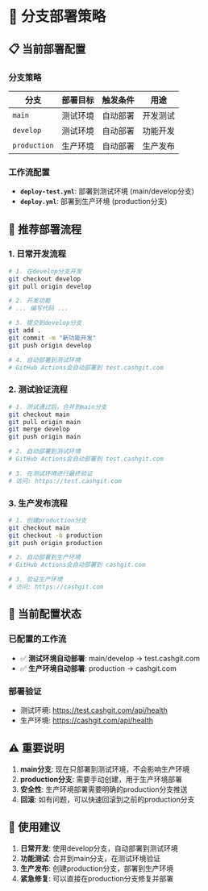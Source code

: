 # 🌿 分支部署策略

## 📋 当前部署配置

### **分支策略**
| 分支 | 部署目标 | 触发条件 | 用途 |
|------|----------|----------|------|
| `main` | 测试环境 | 自动部署 | 开发测试 |
| `develop` | 测试环境 | 自动部署 | 功能开发 |
| `production` | 生产环境 | 自动部署 | 生产发布 |

### **工作流配置**
- **`deploy-test.yml`**: 部署到测试环境 (main/develop分支)
- **`deploy.yml`**: 部署到生产环境 (production分支)

## 🚀 推荐部署流程

### **1. 日常开发流程**
```bash
# 1. 在develop分支开发
git checkout develop
git pull origin develop

# 2. 开发功能
# ... 编写代码 ...

# 3. 提交到develop分支
git add .
git commit -m "新功能开发"
git push origin develop

# 4. 自动部署到测试环境
# GitHub Actions会自动部署到 test.cashgit.com
```

### **2. 测试验证流程**
```bash
# 1. 测试通过后，合并到main分支
git checkout main
git pull origin main
git merge develop
git push origin main

# 2. 自动部署到测试环境
# GitHub Actions会自动部署到 test.cashgit.com

# 3. 在测试环境进行最终验证
# 访问: https://test.cashgit.com
```

### **3. 生产发布流程**
```bash
# 1. 创建production分支
git checkout main
git checkout -b production
git push origin production

# 2. 自动部署到生产环境
# GitHub Actions会自动部署到 cashgit.com

# 3. 验证生产环境
# 访问: https://cashgit.com
```

## 🔧 当前配置状态

### **已配置的工作流**
- ✅ **测试环境自动部署**: main/develop → test.cashgit.com
- ✅ **生产环境自动部署**: production → cashgit.com

### **部署验证**
- 测试环境: https://test.cashgit.com/api/health
- 生产环境: https://cashgit.com/api/health

## ⚠️ 重要说明

1. **main分支**: 现在只部署到测试环境，不会影响生产环境
2. **production分支**: 需要手动创建，用于生产环境部署
3. **安全性**: 生产环境部署需要明确的production分支推送
4. **回滚**: 如有问题，可以快速回滚到之前的production分支

## 🎯 使用建议

1. **日常开发**: 使用develop分支，自动部署到测试环境
2. **功能测试**: 合并到main分支，在测试环境验证
3. **生产发布**: 创建production分支，部署到生产环境
4. **紧急修复**: 可以直接在production分支修复并部署




